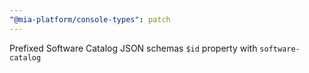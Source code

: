 ```yaml
---
"@mia-platform/console-types": patch
---
```


Prefixed Software Catalog JSON schemas `$id` property with `software-catalog`
